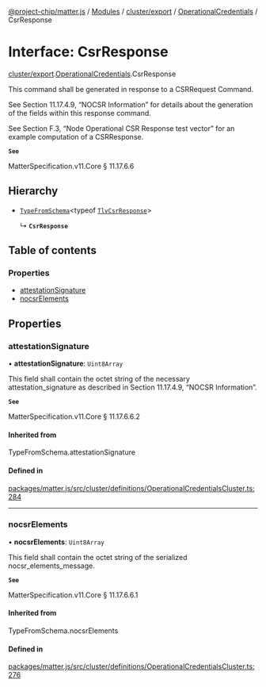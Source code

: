 [@project-chip/matter.js](../README.md) / [Modules](../modules.md) / [cluster/export](../modules/cluster_export.md) / [OperationalCredentials](../modules/cluster_export.OperationalCredentials.md) / CsrResponse

# Interface: CsrResponse

[cluster/export](../modules/cluster_export.md).[OperationalCredentials](../modules/cluster_export.OperationalCredentials.md).CsrResponse

This command shall be generated in response to a CSRRequest Command.

See Section 11.17.4.9, “NOCSR Information” for details about the generation of the fields within this response
command.

See Section F.3, “Node Operational CSR Response test vector” for an example computation of a CSRResponse.

**`See`**

MatterSpecification.v11.Core § 11.17.6.6

## Hierarchy

- [`TypeFromSchema`](../modules/tlv_export.md#typefromschema)\<typeof [`TlvCsrResponse`](../modules/cluster_export.OperationalCredentials.md#tlvcsrresponse)\>

  ↳ **`CsrResponse`**

## Table of contents

### Properties

- [attestationSignature](cluster_export.OperationalCredentials.CsrResponse.md#attestationsignature)
- [nocsrElements](cluster_export.OperationalCredentials.CsrResponse.md#nocsrelements)

## Properties

### attestationSignature

• **attestationSignature**: `Uint8Array`

This field shall contain the octet string of the necessary attestation_signature as described in Section
11.17.4.9, “NOCSR Information”.

**`See`**

MatterSpecification.v11.Core § 11.17.6.6.2

#### Inherited from

TypeFromSchema.attestationSignature

#### Defined in

[packages/matter.js/src/cluster/definitions/OperationalCredentialsCluster.ts:284](https://github.com/project-chip/matter.js/blob/0c058ae17fdba4c0b89b8b13c309011d51782299/packages/matter.js/src/cluster/definitions/OperationalCredentialsCluster.ts#L284)

___

### nocsrElements

• **nocsrElements**: `Uint8Array`

This field shall contain the octet string of the serialized nocsr_elements_message.

**`See`**

MatterSpecification.v11.Core § 11.17.6.6.1

#### Inherited from

TypeFromSchema.nocsrElements

#### Defined in

[packages/matter.js/src/cluster/definitions/OperationalCredentialsCluster.ts:276](https://github.com/project-chip/matter.js/blob/0c058ae17fdba4c0b89b8b13c309011d51782299/packages/matter.js/src/cluster/definitions/OperationalCredentialsCluster.ts#L276)
